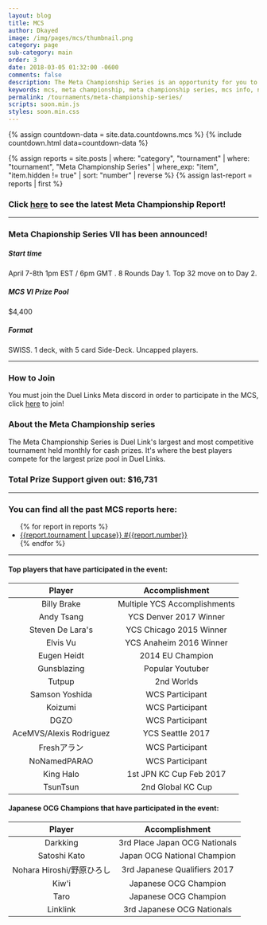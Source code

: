 ```yaml
---
layout: blog
title: MCS
author: Dkayed
image: /img/pages/mcs/thumbnail.png
category: page
sub-category: main
order: 3
date: 2018-03-05 01:32:00 -0600
comments: false
description: The Meta Championship Series is an opportunity for you to compete against the best Duel Links players in the world for fortune and fame! The tournament is always live streamed on Twitch so you can watch all the action as it happens!
keywords: mcs, meta championship, meta championship series, mcs info, next mcs, mcs time, mcs 6
permalink: /tournaments/meta-championship-series/
scripts: soon.min.js
styles: soon.min.css
---
```


{% assign countdown-data = site.data.countdowns.mcs %}
{% include countdown.html data=countdown-data %}

{% assign reports = site.posts | where: "category", "tournament" | where: "tournament", "Meta Championship Series" | where_exp: "item",
"item.hidden != true" | sort: "number" | reverse %}
{% assign last-report = reports | first %}

### Click [here]({{last-report.url}}) to see the latest Meta Championship Report!

---
### Meta Chapionship Series VII has been announced!

##### Start time
April 7-8th 1pm EST / 6pm GMT . 8 Rounds Day 1. Top 32 move on to Day 2. 

##### MCS VI Prize Pool
$4,400

##### Format
SWISS. 1 deck, with 5 card Side-Deck. Uncapped players.

---

### How to Join 
You must join the Duel Links Meta discord in order to participate in the MCS, click [here](/discord/) to join!

### About the Meta Championship series
The Meta Championship Series is Duel Link's largest and most competitive tournament held monthly for cash prizes. It's where the best players compete for the largest prize pool in Duel Links.
### Total Prize Support given out: $16,731

  

---

<div class="section center">
    <h3>You can find all the past MCS reports here:</h3>
    <ul>
        {% for report in reports %}
            <li><a href="{{report.url}}">{{report.tournament | upcase}} #{{report.number}}</a></li>
        {% endfor %}
    </ul>     
</div>

---

#### Top players that have participated in the event:

| Player | Accomplishment | 
|:----------:|:----------:|
| Billy Brake | Multiple YCS Accomplishments |
| Andy Tsang | YCS Denver 2017 Winner |
| Steven De Lara's | YCS Chicago 2015 Winner |
| Elvis Vu | YCS Anaheim 2016 Winner |
| Eugen Heidt | 2014 EU Champion |
| Gunsblazing | Popular Youtuber |
| Tutpup | 2nd Worlds |
| Samson Yoshida | WCS Participant |
| Koizumi | WCS Participant |
| DGZO | WCS Participant |
| AceMVS/Alexis Rodriguez | YCS Seattle 2017 |
| Freshアラン | WCS Participant |
| NoNamedPARAO| WCS Participant |
| King Halo | 1st JPN KC Cup Feb 2017|
| TsunTsun | 2nd Global KC Cup |

#### Japanese OCG Champions that have participated in the event:

| Player | Accomplishment | 
|:----------:|:----------:|
| Darkking | 3rd Place Japan OCG Nationals |
| Satoshi Kato | Japan OCG National Champion |
| Nohara Hiroshi/野原ひろし | 3rd Japanese Qualifiers 2017 |
| Kiw'i | Japanese OCG Champion |
| Taro | Japanese OCG Champion |
| Linklink | 3rd Japanese OCG Nationals |
